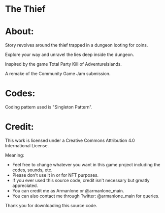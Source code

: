 # The Thief

# About:
 Story revolves around the thief trapped in a dungeon looting for coins.

Explore your way and unravel the lies deep inside the dungeon.

Inspired by the game Total Party Kill of AdventureIslands.

A remake of the Community Game Jam submission.
    
# Codes:
 Coding pattern used is "Singleton Pattern".

# Credit:
This work is licensed under a Creative Commons Attribution 4.0 International License.

Meaning:

- Feel free to change whatever you want in this game project including the codes, sounds, etc.
- Please don't use it in or for NFT purposes. 
- If you ever used this source code, credit isn't necessary but greatly appreciated.
- You can credit me as Armanlone or @armanlone_main.
- You can also contact me through Twitter: @armanlone_main for queries.

Thank you for downloading this source code.
